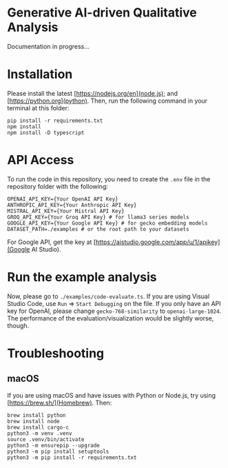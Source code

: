 # Generative AI-driven Qualitative Analysis
Documentation in progress...

# Installation
Please install the latest [https://nodejs.org/en](node.js); and [https://python.org](python).
Then, run the following command in your terminal at this folder:
```
pip install -r requirements.txt
npm install
npm install -D typescript
```

# API Access
To run the code in this repository, you need to create the `.env` file in the repository folder with the following:

```
OPENAI_API_KEY={Your OpenAI API Key}
ANTHROPIC_API_KEY={Your Anthropic API Key}
MISTRAL_API_KEY={Your Mistral API Key}
GROQ_API_KEY={Your Groq API Key} # for llama3 series models
GOOGLE_API_KEY={Your Google API Key} # for gecko embedding models
DATASET_PATH=./examples # or the root path to your datasets
```

For Google API, get the key at [https://aistudio.google.com/app/u/1/apikey](Google AI Studio).

# Run the example analysis
Now, please go to `./examples/code-evaluate.ts`. If you are using Visual Studio Code, use `Run` => `Start Debugging` on the file. If you only have an API key for OpenAI, please change `gecko-768-similarity` to `openai-large-1024`. The performance of the evaluation/visualization would be slightly worse, though.

# Troubleshooting
## macOS
If you are using macOS and have issues with Python or Node.js, try using [https://brew.sh/](Homebrew). Then:
```
brew install python
brew install node
brew install cargo-c
python3 -m venv .venv
source .venv/bin/activate
python3 -m ensurepip --upgrade
python3 -m pip install setuptools
python3 -m pip install -r requirements.txt
```